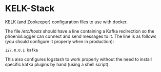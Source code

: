 # KELK-Stack
KELK (and Zookeeper) configuration files to use with docker.

The file */etc/hosts* should have a line containing a Kafka redirection so the phoenixLogger can connect and send messages to it. The line is as follows (you should configure it properly when in production):

```
127.0.0.1 kafka
```

This also configures logstash to work properly without the need to install specific kafka plugins by hand (using a shell script).

